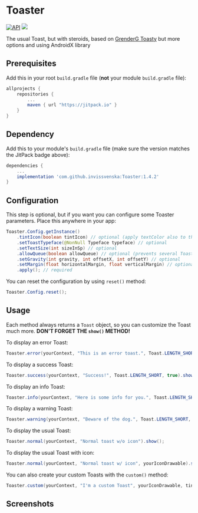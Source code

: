# Toaster
[![API](https://img.shields.io/badge/API-14%2B-brightgreen.svg?style=flat)](https://android-arsenal.com/api?level=14) [![](https://jitpack.io/v/invissvenska/Toaster.svg)](https://jitpack.io/#invissvenska/Toaster)  

The usual Toast, but with steroids, based on [GrenderG Toasty](https://github.com/GrenderG/Toasty) but more options and using AndroidX library

## Prerequisites

Add this in your root `build.gradle` file (**not** your module `build.gradle` file):

```gradle
allprojects {
	repositories {
		...
		maven { url "https://jitpack.io" }
	}
}
```

## Dependency

Add this to your module's `build.gradle` file (make sure the version matches the JitPack badge above):

```gradle
dependencies {
	...
	implementation 'com.github.invissvenska:Toaster:1.4.2'
}
```

## Configuration

This step is optional, but if you want you can configure some Toaster parameters. Place this anywhere in your app:

```java
Toaster.Config.getInstance()
    .tintIcon(boolean tintIcon) // optional (apply textColor also to the icon)
    .setToastTypeface(@NonNull Typeface typeface) // optional
    .setTextSize(int sizeInSp) // optional
    .allowQueue(boolean allowQueue) // optional (prevents several Toasters from queuing)
    .setGravity(int gravity, int offsetX, int offsetY) // optional
    .setMargin(float horizontalMargin, float verticalMargin) // optional
    .apply(); // required
```

You can reset the configuration by using `reset()` method:

```java
Toaster.Config.reset();
```

## Usage

Each method always returns a `Toast` object, so you can customize the Toast much more. **DON'T FORGET THE `show()` METHOD!**

To display an error Toast:

``` java
Toaster.error(yourContext, "This is an error toast.", Toast.LENGTH_SHORT, true).show();
```
To display a success Toast:

``` java
Toaster.success(yourContext, "Success!", Toast.LENGTH_SHORT, true).show();
```
To display an info Toast:

``` java
Toaster.info(yourContext, "Here is some info for you.", Toast.LENGTH_SHORT, true).show();
```
To display a warning Toast:

``` java
Toaster.warning(yourContext, "Beware of the dog.", Toast.LENGTH_SHORT, true).show();
```
To display the usual Toast:

``` java
Toaster.normal(yourContext, "Normal toast w/o icon").show();
```
To display the usual Toast with icon:

``` java
Toaster.normal(yourContext, "Normal toast w/ icon", yourIconDrawable).show();
```

You can also create your custom Toasts with the `custom()` method:
``` java
Toaster.custom(yourContext, "I'm a custom Toast", yourIconDrawable, tintColor, duration, withIcon, shouldTint).show();
```

## Screenshots
